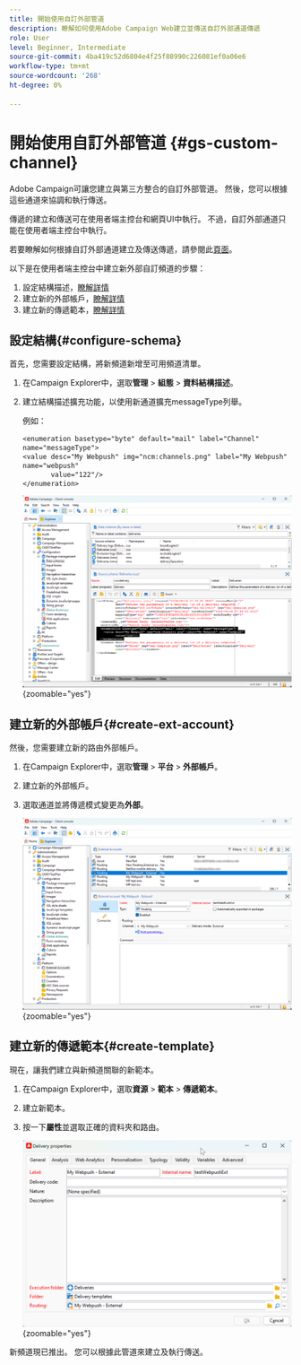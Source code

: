 ```yaml
---
title: 開始使用自訂外部管道
description: 瞭解如何使用Adobe Campaign Web建立並傳送自訂外部通道傳遞
role: User
level: Beginner, Intermediate
source-git-commit: 4ba419c52d6804e4f25f88990c226081ef0a06e6
workflow-type: tm+mt
source-wordcount: '268'
ht-degree: 0%

---
```



# 開始使用自訂外部管道 {#gs-custom-channel}

Adobe Campaign可讓您建立與第三方整合的自訂外部管道。 然後，您可以根據這些通道來協調和執行傳送。

傳遞的建立和傳送可在使用者端主控台和網頁UI中執行。 不過，自訂外部通道只能在使用者端主控台中執行。

若要瞭解如何根據自訂外部通道建立及傳送傳遞，請參閱此[頁面](https://experienceleague.adobe.com/docs/campaign-web/v8/msg/gs-custom-channel.html)。

以下是在使用者端主控台中建立新外部自訂頻道的步驟：

1. 設定結構描述，[瞭解詳情](#configure-schema)
1. 建立新的外部帳戶，[瞭解詳情](#create-ext-account)
1. 建立新的傳遞範本，[瞭解詳情](#create-template)

## 設定結構{#configure-schema}

首先，您需要設定結構，將新頻道新增至可用頻道清單。

1. 在Campaign Explorer中，選取&#x200B;**管理** > **組態** > **資料結構描述**。

1. 建立結構描述擴充功能，以使用新通道擴充messageType列舉。

   例如：

   ```
   <enumeration basetype="byte" default="mail" label="Channel" name="messageType">
   <value desc="My Webpush" img="ncm:channels.png" label="My Webpush" name="webpush"
          value="122"/>
   </enumeration>
   ```

   ![](assets/cus-schema.png){zoomable="yes"}

## 建立新的外部帳戶{#create-ext-account}

然後，您需要建立新的路由外部帳戶。

1. 在Campaign Explorer中，選取&#x200B;**管理** > **平台** > **外部帳戶**。

1. 建立新的外部帳戶。

1. 選取通道並將傳遞模式變更為&#x200B;**外部**。

   ![](assets/cus-ext-account.png){zoomable="yes"}

## 建立新的傳遞範本{#create-template}

現在，讓我們建立與新頻道關聯的新範本。

1. 在Campaign Explorer中，選取&#x200B;**資源** > **範本** > **傳遞範本**。

1. 建立新範本。

1. 按一下&#x200B;**屬性**&#x200B;並選取正確的資料夾和路由。

   ![](assets/cus-template.png){zoomable="yes"}

新頻道現已推出。 您可以根據此管道來建立及執行傳送。


